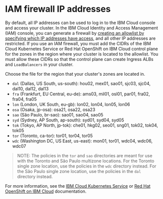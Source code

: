 # IAM firewall IP addresses

By default, all IP addresses can be used to log in to the IBM Cloud console and access your cluster. In the IBM Cloud Identity and Access Management (IAM) console, you can generate a firewall by [creating an allowlist by specifying which IP addresses have access](https://cloud.ibm.com/docs/account?topic=account-ips), and all other IP addresses are restricted. If you use an IAM firewall, you must add the CIDRs of the IBM Cloud Kubernetes Service or Red Hat OpenShift on IBM Cloud control plane for the zones in the region where your cluster is located to the allowlist. You must allow these CIDRs so that the control plane can create Ingress ALBs and `LoadBalancers` in your cluster.

Choose the file for the region that your cluster's zones are located in.
* `dal` (Dallas, US South, us-south): hou02, mex01, sao01, sjc03, sjc04, dal10, dal12, dal13
* `fra` (Frankfurt, EU Central, eu-de): ams03, mil01, osl01, par01, fra02, fra04, fra05
* `lon` (London, UK South, eu-gb): lon02, lon04, lon05, lon06
* `osa` (Osaka, jp-osa): osa21, osa22, osa23
* `sao` (São Paulo, br-sao): sao01, sao04, sao05
* `syd` (Sydney, AP South, ap-south): syd01, syd04, syd05
* `tok` (Tokyo, AP North, jp-tok): che01, hkg02, seo01, sng01, tok02, tok04, tok05
* `tor` (Toronto, ca-tor): tor01, tor04, tor05
* `wdc` (Washington DC, US East, us-east): mon01, tor01, wdc04, wdc06, wdc07

> NOTE: The policies in the `tor` and `sao` directories are meant for use with the Toronto and São Paulo multizone locations. For the Toronto single zone location, use the policies in the `wdc` directory instead. For the São Paulo single zone location, use the policies in the `dal` directory instead.

For more information, see the [IBM Cloud Kubernetes Service](https://cloud.ibm.com/docs/containers?topic=containers-firewall#iam_allowlist) or [Red Hat OpenShift on IBM Cloud](https://cloud.ibm.com/docs/openshift?topic=openshift-firewall#iam_allowlist) documentation.

